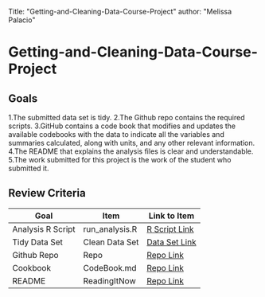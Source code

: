 Title: "Getting-and-Cleaning-Data-Course-Project"
author: "Melissa Palacio"


# Getting-and-Cleaning-Data-Course-Project

## Goals

1.The submitted data set is tidy.
2.The Github repo contains the required scripts.
3.GitHub contains a code book that modifies and updates the available codebooks with the data to indicate all the variables and summaries calculated, along with units, and any other relevant information.
4.The README that explains the analysis files is clear and understandable.
5.The work submitted for this project is the work of the student who submitted it.

## Review Criteria

Goal | Item | Link to Item
--- | --- | ---
Analysis R Script |  run_analysis.R |  [R Script Link](https://github.com/MelissaPalacio/Getting-and-Cleaning-Data-Course-Project/blob/master/run_analysis.R "run_analysis.R")
Tidy Data Set |  Clean Data Set |  [Data Set Link](https://github.com/MelissaPalacio/Getting-and-Cleaning-Data-Course-Project/blob/master/tidyData.txt "tidyData.txt")
Github Repo | Repo |  [Repo Link](https://github.com/MelissaPalacio/Getting-and-Cleaning-Data-Course-Project "Repo")
Cookbook | CodeBook.md |  [Repo Link](https://github.com/MelissaPalacio/Getting-and-Cleaning-Data-Course-Project/blob/master/CodeBook.md "CodeBook.md")
README | ReadingItNow |  [Repo Link](https://github.com/MelissaPalacio/Getting-and-Cleaning-Data-Course-Project/blob/master/README.md "README.md")
